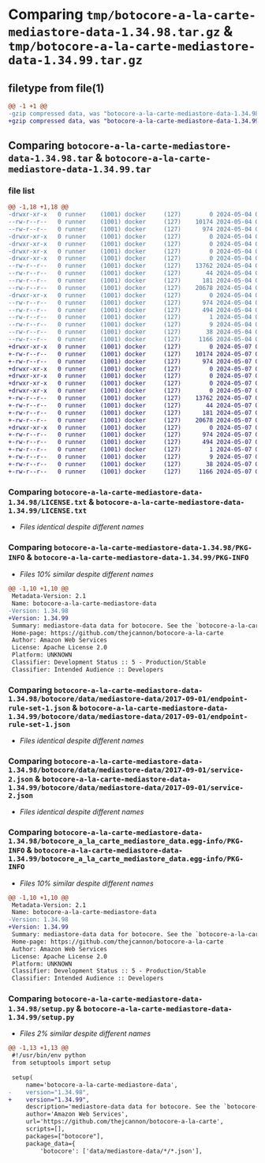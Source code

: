 # Comparing `tmp/botocore-a-la-carte-mediastore-data-1.34.98.tar.gz` & `tmp/botocore-a-la-carte-mediastore-data-1.34.99.tar.gz`

## filetype from file(1)

```diff
@@ -1 +1 @@
-gzip compressed data, was "botocore-a-la-carte-mediastore-data-1.34.98.tar", last modified: Sat May  4 01:01:37 2024, max compression
+gzip compressed data, was "botocore-a-la-carte-mediastore-data-1.34.99.tar", last modified: Tue May  7 01:02:39 2024, max compression
```

## Comparing `botocore-a-la-carte-mediastore-data-1.34.98.tar` & `botocore-a-la-carte-mediastore-data-1.34.99.tar`

### file list

```diff
@@ -1,18 +1,18 @@
-drwxr-xr-x   0 runner    (1001) docker     (127)        0 2024-05-04 01:01:37.342233 botocore-a-la-carte-mediastore-data-1.34.98/
--rw-r--r--   0 runner    (1001) docker     (127)    10174 2024-05-04 01:01:37.000000 botocore-a-la-carte-mediastore-data-1.34.98/LICENSE.txt
--rw-r--r--   0 runner    (1001) docker     (127)      974 2024-05-04 01:01:37.342233 botocore-a-la-carte-mediastore-data-1.34.98/PKG-INFO
-drwxr-xr-x   0 runner    (1001) docker     (127)        0 2024-05-04 01:01:37.338232 botocore-a-la-carte-mediastore-data-1.34.98/botocore/
-drwxr-xr-x   0 runner    (1001) docker     (127)        0 2024-05-04 01:01:37.338232 botocore-a-la-carte-mediastore-data-1.34.98/botocore/data/
-drwxr-xr-x   0 runner    (1001) docker     (127)        0 2024-05-04 01:01:37.338232 botocore-a-la-carte-mediastore-data-1.34.98/botocore/data/mediastore-data/
-drwxr-xr-x   0 runner    (1001) docker     (127)        0 2024-05-04 01:01:37.342233 botocore-a-la-carte-mediastore-data-1.34.98/botocore/data/mediastore-data/2017-09-01/
--rw-r--r--   0 runner    (1001) docker     (127)    13762 2024-05-04 01:01:11.000000 botocore-a-la-carte-mediastore-data-1.34.98/botocore/data/mediastore-data/2017-09-01/endpoint-rule-set-1.json
--rw-r--r--   0 runner    (1001) docker     (127)       44 2024-05-04 01:01:11.000000 botocore-a-la-carte-mediastore-data-1.34.98/botocore/data/mediastore-data/2017-09-01/examples-1.json
--rw-r--r--   0 runner    (1001) docker     (127)      181 2024-05-04 01:01:11.000000 botocore-a-la-carte-mediastore-data-1.34.98/botocore/data/mediastore-data/2017-09-01/paginators-1.json
--rw-r--r--   0 runner    (1001) docker     (127)    20678 2024-05-04 01:01:11.000000 botocore-a-la-carte-mediastore-data-1.34.98/botocore/data/mediastore-data/2017-09-01/service-2.json
-drwxr-xr-x   0 runner    (1001) docker     (127)        0 2024-05-04 01:01:37.342233 botocore-a-la-carte-mediastore-data-1.34.98/botocore_a_la_carte_mediastore_data.egg-info/
--rw-r--r--   0 runner    (1001) docker     (127)      974 2024-05-04 01:01:37.000000 botocore-a-la-carte-mediastore-data-1.34.98/botocore_a_la_carte_mediastore_data.egg-info/PKG-INFO
--rw-r--r--   0 runner    (1001) docker     (127)      494 2024-05-04 01:01:37.000000 botocore-a-la-carte-mediastore-data-1.34.98/botocore_a_la_carte_mediastore_data.egg-info/SOURCES.txt
--rw-r--r--   0 runner    (1001) docker     (127)        1 2024-05-04 01:01:37.000000 botocore-a-la-carte-mediastore-data-1.34.98/botocore_a_la_carte_mediastore_data.egg-info/dependency_links.txt
--rw-r--r--   0 runner    (1001) docker     (127)        9 2024-05-04 01:01:37.000000 botocore-a-la-carte-mediastore-data-1.34.98/botocore_a_la_carte_mediastore_data.egg-info/top_level.txt
--rw-r--r--   0 runner    (1001) docker     (127)       38 2024-05-04 01:01:37.342233 botocore-a-la-carte-mediastore-data-1.34.98/setup.cfg
--rw-r--r--   0 runner    (1001) docker     (127)     1166 2024-05-04 01:01:37.000000 botocore-a-la-carte-mediastore-data-1.34.98/setup.py
+drwxr-xr-x   0 runner    (1001) docker     (127)        0 2024-05-07 01:02:39.516096 botocore-a-la-carte-mediastore-data-1.34.99/
+-rw-r--r--   0 runner    (1001) docker     (127)    10174 2024-05-07 01:02:39.000000 botocore-a-la-carte-mediastore-data-1.34.99/LICENSE.txt
+-rw-r--r--   0 runner    (1001) docker     (127)      974 2024-05-07 01:02:39.516096 botocore-a-la-carte-mediastore-data-1.34.99/PKG-INFO
+drwxr-xr-x   0 runner    (1001) docker     (127)        0 2024-05-07 01:02:39.516096 botocore-a-la-carte-mediastore-data-1.34.99/botocore/
+drwxr-xr-x   0 runner    (1001) docker     (127)        0 2024-05-07 01:02:39.516096 botocore-a-la-carte-mediastore-data-1.34.99/botocore/data/
+drwxr-xr-x   0 runner    (1001) docker     (127)        0 2024-05-07 01:02:39.516096 botocore-a-la-carte-mediastore-data-1.34.99/botocore/data/mediastore-data/
+drwxr-xr-x   0 runner    (1001) docker     (127)        0 2024-05-07 01:02:39.516096 botocore-a-la-carte-mediastore-data-1.34.99/botocore/data/mediastore-data/2017-09-01/
+-rw-r--r--   0 runner    (1001) docker     (127)    13762 2024-05-07 01:02:11.000000 botocore-a-la-carte-mediastore-data-1.34.99/botocore/data/mediastore-data/2017-09-01/endpoint-rule-set-1.json
+-rw-r--r--   0 runner    (1001) docker     (127)       44 2024-05-07 01:02:11.000000 botocore-a-la-carte-mediastore-data-1.34.99/botocore/data/mediastore-data/2017-09-01/examples-1.json
+-rw-r--r--   0 runner    (1001) docker     (127)      181 2024-05-07 01:02:11.000000 botocore-a-la-carte-mediastore-data-1.34.99/botocore/data/mediastore-data/2017-09-01/paginators-1.json
+-rw-r--r--   0 runner    (1001) docker     (127)    20678 2024-05-07 01:02:11.000000 botocore-a-la-carte-mediastore-data-1.34.99/botocore/data/mediastore-data/2017-09-01/service-2.json
+drwxr-xr-x   0 runner    (1001) docker     (127)        0 2024-05-07 01:02:39.516096 botocore-a-la-carte-mediastore-data-1.34.99/botocore_a_la_carte_mediastore_data.egg-info/
+-rw-r--r--   0 runner    (1001) docker     (127)      974 2024-05-07 01:02:39.000000 botocore-a-la-carte-mediastore-data-1.34.99/botocore_a_la_carte_mediastore_data.egg-info/PKG-INFO
+-rw-r--r--   0 runner    (1001) docker     (127)      494 2024-05-07 01:02:39.000000 botocore-a-la-carte-mediastore-data-1.34.99/botocore_a_la_carte_mediastore_data.egg-info/SOURCES.txt
+-rw-r--r--   0 runner    (1001) docker     (127)        1 2024-05-07 01:02:39.000000 botocore-a-la-carte-mediastore-data-1.34.99/botocore_a_la_carte_mediastore_data.egg-info/dependency_links.txt
+-rw-r--r--   0 runner    (1001) docker     (127)        9 2024-05-07 01:02:39.000000 botocore-a-la-carte-mediastore-data-1.34.99/botocore_a_la_carte_mediastore_data.egg-info/top_level.txt
+-rw-r--r--   0 runner    (1001) docker     (127)       38 2024-05-07 01:02:39.516096 botocore-a-la-carte-mediastore-data-1.34.99/setup.cfg
+-rw-r--r--   0 runner    (1001) docker     (127)     1166 2024-05-07 01:02:39.000000 botocore-a-la-carte-mediastore-data-1.34.99/setup.py
```

### Comparing `botocore-a-la-carte-mediastore-data-1.34.98/LICENSE.txt` & `botocore-a-la-carte-mediastore-data-1.34.99/LICENSE.txt`

 * *Files identical despite different names*

### Comparing `botocore-a-la-carte-mediastore-data-1.34.98/PKG-INFO` & `botocore-a-la-carte-mediastore-data-1.34.99/PKG-INFO`

 * *Files 10% similar despite different names*

```diff
@@ -1,10 +1,10 @@
 Metadata-Version: 2.1
 Name: botocore-a-la-carte-mediastore-data
-Version: 1.34.98
+Version: 1.34.99
 Summary: mediastore-data data for botocore. See the `botocore-a-la-carte` package for more info.
 Home-page: https://github.com/thejcannon/botocore-a-la-carte
 Author: Amazon Web Services
 License: Apache License 2.0
 Platform: UNKNOWN
 Classifier: Development Status :: 5 - Production/Stable
 Classifier: Intended Audience :: Developers
```

### Comparing `botocore-a-la-carte-mediastore-data-1.34.98/botocore/data/mediastore-data/2017-09-01/endpoint-rule-set-1.json` & `botocore-a-la-carte-mediastore-data-1.34.99/botocore/data/mediastore-data/2017-09-01/endpoint-rule-set-1.json`

 * *Files identical despite different names*

### Comparing `botocore-a-la-carte-mediastore-data-1.34.98/botocore/data/mediastore-data/2017-09-01/service-2.json` & `botocore-a-la-carte-mediastore-data-1.34.99/botocore/data/mediastore-data/2017-09-01/service-2.json`

 * *Files identical despite different names*

### Comparing `botocore-a-la-carte-mediastore-data-1.34.98/botocore_a_la_carte_mediastore_data.egg-info/PKG-INFO` & `botocore-a-la-carte-mediastore-data-1.34.99/botocore_a_la_carte_mediastore_data.egg-info/PKG-INFO`

 * *Files 10% similar despite different names*

```diff
@@ -1,10 +1,10 @@
 Metadata-Version: 2.1
 Name: botocore-a-la-carte-mediastore-data
-Version: 1.34.98
+Version: 1.34.99
 Summary: mediastore-data data for botocore. See the `botocore-a-la-carte` package for more info.
 Home-page: https://github.com/thejcannon/botocore-a-la-carte
 Author: Amazon Web Services
 License: Apache License 2.0
 Platform: UNKNOWN
 Classifier: Development Status :: 5 - Production/Stable
 Classifier: Intended Audience :: Developers
```

### Comparing `botocore-a-la-carte-mediastore-data-1.34.98/setup.py` & `botocore-a-la-carte-mediastore-data-1.34.99/setup.py`

 * *Files 2% similar despite different names*

```diff
@@ -1,13 +1,13 @@
 #!/usr/bin/env python
 from setuptools import setup
 
 setup(
     name='botocore-a-la-carte-mediastore-data',
-    version="1.34.98",
+    version="1.34.99",
     description='mediastore-data data for botocore. See the `botocore-a-la-carte` package for more info.',
     author='Amazon Web Services',
     url='https://github.com/thejcannon/botocore-a-la-carte',
     scripts=[],
     packages=["botocore"],
     package_data={
         'botocore': ['data/mediastore-data/*/*.json'],
```

